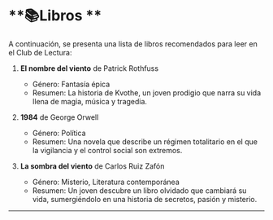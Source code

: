 # **📚Libros **

A continuación, se presenta una lista de libros recomendados para leer en el Club de Lectura:

1. **El nombre del viento** de Patrick Rothfuss
   - Género: Fantasía épica
   - Resumen: La historia de Kvothe, un joven prodigio que narra su vida llena de magia, música y tragedia.

2. **1984** de George Orwell
   - Género: Política
   - Resumen: Una novela que describe un régimen totalitario en el que la vigilancia y el control social son extremos.

3. **La sombra del viento** de Carlos Ruiz Zafón
   - Género: Misterio, Literatura contemporánea
   - Resumen: Un joven descubre un libro olvidado que cambiará su vida, sumergiéndolo en una historia de secretos, pasión y misterio.

---


